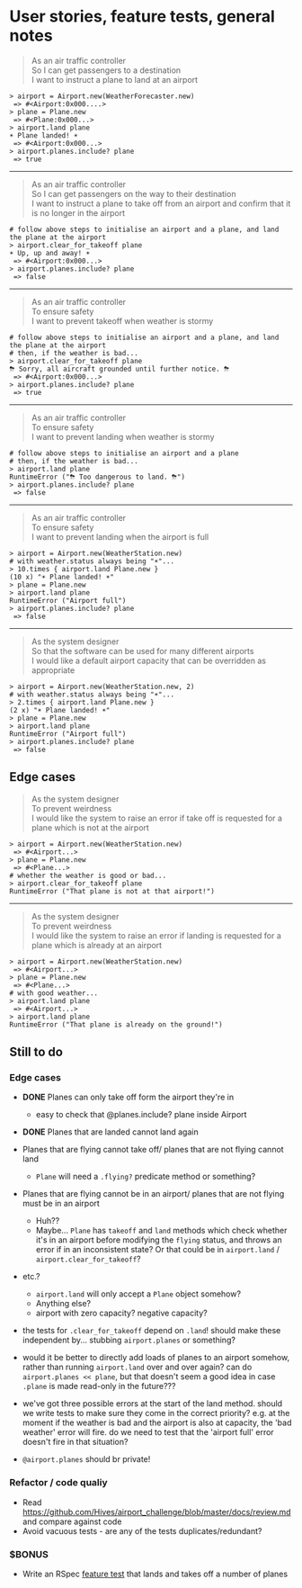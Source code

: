 # User stories, feature tests, general notes

> As an air traffic controller  
> So I can get passengers to a destination  
> I want to instruct a plane to land at an airport 

```
> airport = Airport.new(WeatherForecaster.new)
 => #<Airport:0x000....>
> plane = Plane.new
 => #<Plane:0x000...>
> airport.land plane
☀️ Plane landed! ☀️
 => #<Airport:0x000...>
> airport.planes.include? plane
 => true
```

---

> As an air traffic controller  
> So I can get passengers on the way to their destination  
> I want to instruct a plane to take off from an airport and confirm that it is no longer in the airport

```
# follow above steps to initialise an airport and a plane, and land the plane at the airport
> airport.clear_for_takeoff plane
☀️ Up, up and away! ☀️
 => #<Airport:0x000...>
> airport.planes.include? plane
 => false
```

---

> As an air traffic controller  
> To ensure safety  
> I want to prevent takeoff when weather is stormy  

```
# follow above steps to initialise an airport and a plane, and land the plane at the airport
# then, if the weather is bad...
> airport.clear_for_takeoff plane
⛈ Sorry, all aircraft grounded until further notice. ⛈
 => #<Airport:0x000...>
> airport.planes.include? plane
 => true
```

---

> As an air traffic controller  
> To ensure safety  
> I want to prevent landing when weather is stormy  

```
# follow above steps to initialise an airport and a plane
# then, if the weather is bad...
> airport.land plane
RuntimeError ("⛈ Too dangerous to land. ⛈")
> airport.planes.include? plane
 => false
```

---

> As an air traffic controller  
> To ensure safety  
> I want to prevent landing when the airport is full  

```
> airport = Airport.new(WeatherStation.new)
# with weather.status always being "☀️"...
> 10.times { airport.land Plane.new }
(10 x) "☀️ Plane landed! ☀️"
> plane = Plane.new
> airport.land plane
RuntimeError ("Airport full")
> airport.planes.include? plane
 => false
```

___

> As the system designer  
> So that the software can be used for many different airports  
> I would like a default airport capacity that can be overridden as appropriate  

```
> airport = Airport.new(WeatherStation.new, 2)
# with weather.status always being "☀️"...
> 2.times { airport.land Plane.new }
(2 x) "☀️ Plane landed! ☀️"
> plane = Plane.new
> airport.land plane
RuntimeError ("Airport full")
> airport.planes.include? plane
 => false
```

## Edge cases

> As the system designer  
> To prevent weirdness  
> I would like the system to raise an error if take off is requested for a plane which is not at the airport

```
> airport = Airport.new(WeatherStation.new)
 => #<Airport...>
> plane = Plane.new
 => #<Plane...>
# whether the weather is good or bad...
> airport.clear_for_takeoff plane
RuntimeError ("That plane is not at that airport!")
```

---

> As the system designer  
> To prevent weirdness  
> I would like the system to raise an error if landing is requested for a plane which is already at an airport

```
> airport = Airport.new(WeatherStation.new)
 => #<Airport...>
> plane = Plane.new
 => #<Plane...>
# with good weather...
> airport.land plane
 => #<Airport...>
> airport.land plane
RuntimeError ("That plane is already on the ground!")
```

## Still to do

### Edge cases

- **DONE** Planes can only take off form the airport they're in
  - easy to check that @planes.include? plane inside Airport
- **DONE** Planes that are landed cannot land again
- Planes that are flying cannot take off/ planes that are not flying cannot land
  - `Plane` will need a `.flying?` predicate method or something?
- Planes that are flying cannot be in an airport/ planes that are not flying must be in an airport
  - Huh??
  - Maybe... `Plane` has `takeoff` and `land` methods which check whether it's in an airport before modifying the `flying` status, and throws an error if in an inconsistent state? Or that could be in `airport.land` / `airport.clear_for_takeoff`?
- etc.?
  - `airport.land` will only accept a `Plane` object somehow?
  - Anything else?
  - airport with zero capacity? negative capacity?

- the tests for `.clear_for_takeoff` depend on `.land`! should make these independent by... stubbing `airport.planes` or something?
- would it be better to directly add loads of planes to an airport somehow, rather than running `airport.land` over and over again? can do `airport.planes << plane`, but that doesn't seem a good idea in case `.plane` is made read-only in the future???
- we've got three possible errors at the start of the land method. should we write tests to make sure they come in the correct priority? e.g. at the moment if the weather is bad and the airport is also at capacity, the 'bad weather' error will fire. do we need to test that the 'airport full' error doesn't fire in that situation?
- `@airport.planes` should br private! 

### Refactor / code qualiy

- Read <https://github.com/Hives/airport_challenge/blob/master/docs/review.md> and compare against code
- Avoid vacuous tests - are any of the tests duplicates/redundant?

### $BONUS

- Write an RSpec [feature test](https://relishapp.com/rspec/rspec-rails/docs/feature-specs/feature-spec) that lands and takes off a number of planes